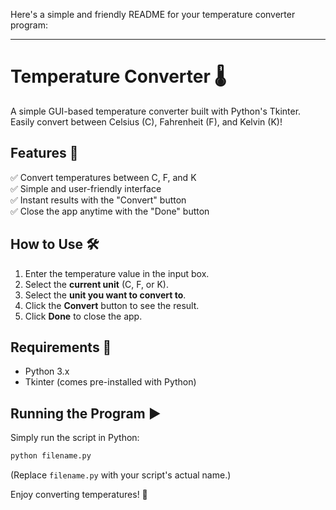 Here's a simple and friendly README for your temperature converter program:  

---

# Temperature Converter 🌡️  

A simple GUI-based temperature converter built with Python's Tkinter. Easily convert between Celsius (C), Fahrenheit (F), and Kelvin (K)!  

## Features 🚀  
✅ Convert temperatures between C, F, and K  
✅ Simple and user-friendly interface  
✅ Instant results with the "Convert" button  
✅ Close the app anytime with the "Done" button  

## How to Use 🛠️  
1. Enter the temperature value in the input box.  
2. Select the **current unit** (C, F, or K).  
3. Select the **unit you want to convert to**.  
4. Click the **Convert** button to see the result.  
5. Click **Done** to close the app.  

## Requirements 📌  
- Python 3.x  
- Tkinter (comes pre-installed with Python)  

## Running the Program ▶️  
Simply run the script in Python:  
```bash
python filename.py
```  
(Replace `filename.py` with your script's actual name.)  

Enjoy converting temperatures! 🎉
